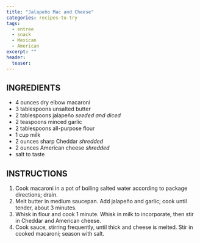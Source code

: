 ```yaml
---
title: "Jalapeño Mac and Cheese"
categories: recipes-to-try
tags: 
  - entree
  - snack
  - Mexican
  - American
excerpt: ""
header:
  teaser: 
---
```


## INGREDIENTS
* 4 ounces dry elbow macaroni
* 3 tablespoons unsalted butter
* 2 tablespoons jalapeño *seeded and diced*
* 2 teaspoons minced garlic
* 2 tablespoons all-purpose flour
* 1 cup milk
* 2 ounces sharp Cheddar *shredded*
* 2 ounces American cheese *shredded*
* salt to taste

## INSTRUCTIONS
1. Cook macaroni in a pot of boiling salted water according to package directions; drain.
2. Melt butter in medium saucepan. Add jalapeño and garlic; cook until tender, about 3 minutes.
3. Whisk in flour and cook 1 minute. Whisk in milk to incorporate, then stir in Cheddar and American cheese.
4. Cook sauce, stirring frequently, until thick and cheese is melted. Stir in cooked macaroni; season with salt.